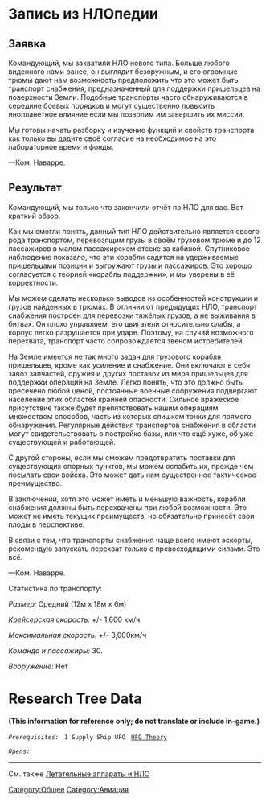 # Запись из НЛОпедии

## Заявка

Командующий, мы захватили НЛО нового типа. Больше любого виденного нами
ранее, он выглядит безоружным, и его огромные трюмы дают нам возможность
предположить что это может быть транспорт снабжения, предназначенный для
поддержки пришельцев на поверхности Земли. Подобные транспорты часто
обнаруживаются в середине боевых порядков и могут существенно повысить
инопланетное влияние если мы позволим им завершить их миссии.

Мы готовы начать разборку и изучение функций и свойств транспорта как
только вы дадите своё согласие на необходимое на это лабораторное время
и фонды.

—Ком. Наварре.

## Результат

Командующий, мы только что закончили отчёт по НЛО для вас. Вот краткий
обзор.

Как мы смогли понять, данный тип НЛО действительно является своего рода
транспортом, перевозящим грузы в своём грузовом трюме и до 12 пассажиров
в малом пассажирском отсеке за кабиной. Спутниковое наблюдение показало,
что эти корабли садятся на удерживаемые пришельцами позиции и выгружают
грузы и пассажиров. Это хорошо согласуется с теорией «корабль
поддержки», и мы уверены в её корректности.

Мы можем сделать несколько выводов из особенностей конструкции и грузов
найденных в трюмах. В отличии от предыдущих НЛО, транспорт снабжения
построен для перевозки тяжёлых грузов, а не выживания в битвах. Он плохо
управляем, его двигатели относительно слабы, а корпус легко разрушается
при ударе. Поэтому, на случай возможного перехвата, транспорт часто
сопровождается звеном истребителей.

На Земле имеется не так много задач для грузового корабля пришельцев,
кроме как усиление и снабжение. Они включают в себя завоз запчастей,
оружия и других поставок из мира пришельцев для поддержки операций на
Земле. Легко понять, что это должно быть пресечено любой ценой,
постоянные военные сооружения подвергают население этих областей крайней
опасности. Сильное вражеское присутствие также будет препятствовать
нашим операциям множеством способов, часть из которых слишком тонки для
прямого обнаружения. Регулярные действия транспортов снабжения в области
могут свидетельствовать о постройке базы, или что ещё хуже, об уже
существующей и работающей.

С другой стороны, если мы сможем предотвратить поставки для существующих
опорных пунктов, мы можем ослабить их, прежде чем посылать свои войска.
Это может дать нам существенное тактическое преимущество.

В заключении, хотя это может иметь и меньшую важность, корабли снабжения
должны быть перехвачены при любой возможности. Это может не иметь
текущих преимуществ, но обязательно принесёт свои плоды в перспективе.

В связи с тем, что транспорты снабжения чаще всего имеют эскорты,
рекомендую запускать перехват только с превосходящими силами. Это всё.

—Ком. Наварре.

Статистика по транспорту:

*Размер:* Средний (12м x 18м x 6м)

*Крейсерская скорость:* +/- 1,600 км/ч

*Максимальная скорость:* +/- 3,000км/ч

*Команда и пассажиры:* 30.

*Вооружение:* Нет

# Research Tree Data

**(This information for reference only; do not translate or include
in-game.)**

*`Prerequisites:`*
` 1 Supply Ship UFO`
` `[`UFO Theory`](Research/UFO_Theory "wikilink")

*`Opens:`*

------------------------------------------------------------------------

См. также [Летательные аппараты и
НЛО](Летательные_аппараты_и_НЛО "wikilink")

[Category:Общее](Category:Общее "wikilink")
[Category:Авиация](Category:Авиация "wikilink")